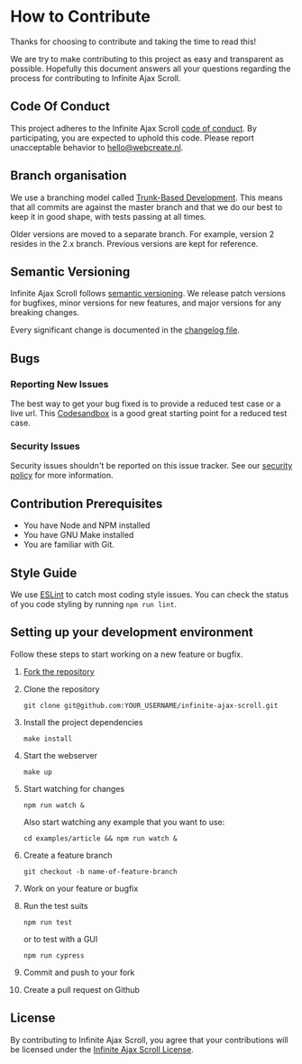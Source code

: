 # How to Contribute

Thanks for choosing to contribute and taking the time to read this!

We are try to make contributing to this project as easy and transparent as possible. Hopefully this
document answers all your questions regarding the process for contributing to Infinite Ajax Scroll.

## Code Of Conduct

This project adheres to the Infinite Ajax Scroll [code of conduct](CODE_OF_CONDUCT.md). By
participating, you are expected to uphold this code. Please report unacceptable behavior to
[hello@webcreate.nl](mailto:hello@webcreate.nl).

## Branch organisation

We use a branching model called [Trunk-Based Development](https://trunkbaseddevelopment.com/). This
means that all commits are against the master branch and that we do our best to keep it in good shape,
with tests passing at all times.

Older versions are moved to a separate branch. For example, version 2 resides in the 2.x branch. Previous
versions are kept for reference.

## Semantic Versioning

Infinite Ajax Scroll follows [semantic versioning](https://semver.org/). We release patch versions for
bugfixes, minor versions for new features, and major versions for any breaking changes.

Every significant change is documented in the [changelog file](CHANGELOG.md).

## Bugs

### Reporting New Issues

The best way to get your bug fixed is to provide a reduced test case or a live url. This
[Codesandbox](https://codesandbox.io/s/github/webcreate/infinite-ajax-scroll/tree/master/examples/articles)
is a good great starting point for a reduced test case.

### Security Issues

Security issues shouldn't be reported on this issue tracker. See our [security policy](SECURITY.md)
for more information.

## Contribution Prerequisites

* You have Node and NPM installed
* You have GNU Make installed
* You are familiar with Git.

## Style Guide

We use [ESLint](https://eslint.org/) to catch most coding style issues. You can check the status of
you code styling by running `npm run lint`.

## Setting up your development environment

Follow these steps to start working on a new feature or bugfix.

1. [Fork the repository](https://help.github.com/en/articles/fork-a-repo)

2. Clone the repository

   ```
   git clone git@github.com:YOUR_USERNAME/infinite-ajax-scroll.git
   ```

3. Install the project dependencies

   ```
   make install
   ```

3. Start the webserver

   ```
   make up
   ```

3. Start watching for changes

   ```
   npm run watch &
   ```

   Also start watching any example that you want to use:

   ```
   cd examples/article && npm run watch &
   ```

4. Create a feature branch

   ```
   git checkout -b name-of-feature-branch
   ```

5. Work on your feature or bugfix
6. Run the test suits

   ```
   npm run test
   ```

   or to test with a GUI

   ```
   npm run cypress
   ```

6. Commit and push to your fork
7. Create a pull request on Github

## License

By contributing to Infinite Ajax Scroll, you agree that your contributions will be licensed under the
[Infinite Ajax Scroll License](LICENSE).
